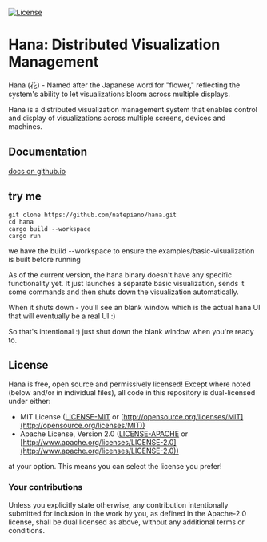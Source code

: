 [![License](https://img.shields.io/badge/license-MIT%2FApache-blue.svg)](https://github.com/bevyengine/bevy#license)
# Hana: Distributed Visualization Management
Hana (花) - Named after the Japanese word for "flower," reflecting the system's ability to let visualizations bloom across multiple displays.

Hana is a distributed visualization management system that enables control and display of visualizations across multiple screens, devices and machines.

## Documentation
[docs on github.io](https://natepiano.github.io/hana/)

## try me
```shell
git clone https://github.com/natepiano/hana.git
cd hana
cargo build --workspace
cargo run
```
we have the build --workspace to ensure the examples/basic-visualization is built before running

As of the current version, the hana binary doesn't have any specific functionality yet. It just launches a separate basic visualization, sends it some commands and then shuts down the visualization automatically.

When it shuts down - you'll see an blank window which is the actual hana UI that will eventually be a real UI :)

So that's intentional :) just shut down the blank window when you're ready to.

## License
Hana is free, open source and permissively licensed!
Except where noted (below and/or in individual files), all code in this repository is dual-licensed under either:

* MIT License ([LICENSE-MIT](LICENSE-MIT) or [http://opensource.org/licenses/MIT](http://opensource.org/licenses/MIT))
* Apache License, Version 2.0 ([LICENSE-APACHE](LICENSE-APACHE) or [http://www.apache.org/licenses/LICENSE-2.0](http://www.apache.org/licenses/LICENSE-2.0))

at your option.
This means you can select the license you prefer!

### Your contributions

Unless you explicitly state otherwise,
any contribution intentionally submitted for inclusion in the work by you,
as defined in the Apache-2.0 license,
shall be dual licensed as above,
without any additional terms or conditions.

